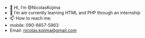 - 👋 Hi, I’m @NicolasKojima
- 👀 I’m am currently learning HTML and PHP through an internship
- 📫 How to reach me: 
-   mobile: 090-6657-5963
-   Email: nicolas.kojima@gmail.com

<!---
NicolasKojima/NicolasKojima is a ✨ special ✨ repository because its `README.md` (this file) appears on your GitHub profile.
You can click the Preview link to take a look at your changes.
--->
